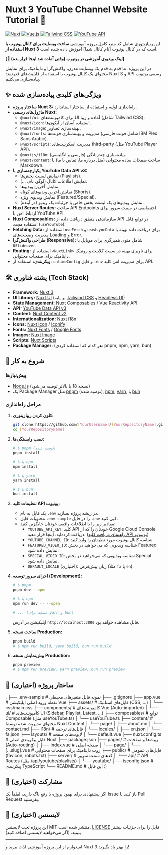 # Nuxt 3 YouTube Channel Website Tutorial 🚀

[![Nuxt](https://img.shields.io/badge/Nuxt-3.x-00DC82?style=flat&logo=nuxt.js)](https://nuxt.com)
[![Vue.js](https://img.shields.io/badge/Vue.js-3.x-4FC08D?style=flat&logo=vue.js)](https://vuejs.org/)
[![Tailwind CSS](https://img.shields.io/badge/Tailwind_CSS-3.x-38B2AC?style=flat&logo=tailwind-css)](https://tailwindcss.com)
[![YouTube API](https://img.shields.io/badge/YouTube_API-v3-FF0000?style=flat&logo=youtube)](https://developers.google.com/youtube/v3)

این ریپازیتوری شامل کد منبع کامل پروژه آموزشی **ساخت وبسایت برای کانال یوتیوب با استفاده از Nuxt 3** است که در کانال یوتیوب [نام کانال شما] آموزش داده شده است.

**[🔗 لینک ویدیوی آموزشی در یوتیوب (وقتی آماده شد اینجا قرار بده)]**

در این پروژه، ما قدم به قدم یک وبسایت مدرن، واکنش‌گرا و داینامیک برای نمایش محتوای یک کانال یوتیوب با استفاده از قابلیت‌های قدرتمند Nuxt 3 و API رسمی یوتیوب پیاده‌سازی می‌کنیم.

## ✨ ویژگی‌های کلیدی پیاده‌سازی شده

*   **ساختار پروژه Nuxt 3:** راه‌اندازی اولیه و استفاده از ساختار استاندارد.
*   **ماژول‌های رسمی Nuxt:**
    *   `@nuxt/ui`: برای کامپوننت‌های UI آماده و زیبا (شامل Tailwind CSS).
    *   `@nuxt/icon`: استفاده آسان از آیکون‌ها.
    *   `@nuxt/image`: بهینه‌سازی تصاویر.
    *   `@nuxt/fonts`: مدیریت و بهینه‌سازی فونت‌ها (شامل فونت فارسی IBM Plex Sans Arabic).
    *   `@nuxt/scripts`: مدیریت اسکریپت‌های third-party (مثل YouTube Player API).
    *   `@nuxtjs/i18n`: پیاده‌سازی چندزبانگی (فارسی و انگلیسی).
    *   `@nuxt/content`: ساخت صفحات ساده محتوایی (مثل درباره ما، تماس با ما) با Markdown.
*   **یکپارچه‌سازی با YouTube Data API v3:**
    *   نمایش لیست پخش‌ها (Playlists).
    *   نمایش اطلاعات کانال (لوگو، نام، ...).
    *   نمایش آخرین ویدیوها.
    *   نمایش آخرین ویدیوهای کوتاه (Shorts).
    *   نمایش ویدیوی ویژه (Featured/Special).
    *   (در آینده) نمایش ویدیوهای یک لیست پخش خاص یا جزئیات یک ویدیو.
*   **Nuxt Server Routes:** ساخت API Endpoints اختصاصی در سمت سرور برای ارتباط امن با YouTube API.
*   **Nuxt Composables:** سازماندهی منطق دریافت داده از API در توابع قابل استفاده مجدد (`useYouTube`).
*   **Fetching Data:** استفاده از `useFetch` و `useAsyncData` برای دریافت داده بهینه با مدیریت وضعیت‌های Loading و Error.
*   **طراحی واکنش‌گرا (Responsive):** شامل منوی همبرگری برای موبایل با `USlideover`.
*   **Routing:** استفاده از `<NuxtLink>` برای ناوبری بهینه در سمت کلاینت و روتینگ داینامیک برای صفحات محتوایی.
*   **پیکربندی:** استفاده از `runtimeConfig` و فایل `.env` برای مدیریت امن کلید API.

## 🛠️ پشته فناوری (Tech Stack)

*   **Framework:** [Nuxt 3](https://nuxt.com)
*   **UI Library:** [Nuxt UI](https://ui.nuxt.com) (بر پایه [Tailwind CSS](https://tailwindcss.com) و [Headless UI](https://headlessui.dev))
*   **State Management:** Nuxt Composables / Vue Reactivity API
*   **API:** [YouTube Data API v3](https://developers.google.com/youtube/v3)
*   **Content:** [Nuxt Content v2](https://content.nuxt.com)
*   **Internationalization:** [Nuxt i18n](https://i18n.nuxtjs.org)
*   **Icons:** [Nuxt Icon](https://icon.nuxt.com) / [Iconify](https://iconify.design)
*   **Fonts:** [Nuxt Fonts](https://fonts.nuxt.com) / [Google Fonts](https://fonts.google.com)
*   **Images:** [Nuxt Image](https://image.nuxt.com)
*   **Scripts:** [Nuxt Scripts](https://scripts.nuxt.com/)
*   **Package Manager:** (هر کدام که استفاده کردی: pnpm, npm, yarn, bun)

## 🚀 شروع به کار

### پیش‌نیازها

*   [Node.js](https://nodejs.org/) (نسخه 18 یا بالاتر توصیه می‌شود)
*   یک Package Manager مثل [pnpm](https://pnpm.io/) (توصیه شده), [npm](https://npmjs.com/), [yarn](https://yarnpkg.com/), یا [bun](https://bun.sh/)

### مراحل راه‌اندازی

1.  **کلون کردن ریپازیتوری:**
    ```bash
    git clone https://github.com/[YourUsername]/[YourRepositoryName].git
    cd [YourRepositoryName]
    ```

2.  **نصب وابستگی‌ها:**
    ```bash
    # با pnpm (توصیه شده)
    pnpm install

    # یا با npm
    npm install

    # یا با yarn
    yarn install

    # یا با bun
    bun install
    ```

3.  **تنظیمات کلید API یوتیوب:**
    *   یک فایل به نام `.env` در ریشه پروژه بسازید.
    *   محتویات فایل `.env-sample` را در فایل `.env` کپی کنید.
    *   مقادیر زیر را با اطلاعات واقعی خودتان جایگزین کنید:
        *   `YOUTUBE_API_KEY`: کلید API خودتان را که از Google Cloud Console دریافت کرده‌اید، اینجا قرار دهید. ([راهنمای دریافت کلید API یوتیوب](https://developers.google.com/youtube/v3/getting-started))
        *   `YOUTUBE_CHANNEL_ID`: شناسه کانال یوتیوب مورد نظرتان را وارد کنید.
        *   `FEATURED_VIDEO_ID`: شناسه ویدیویی که می‌خواهید در بخش Featured نمایش داده شود.
        *   `SPECIAL_VIDEO_ID`: شناسه ویدیویی که می‌خواهید در بخش Special نمایش داده شود.
        *   `DEFAULT_LOCALE` (اختیاری): زبان پیش‌فرض (مثلاً `fa` یا `en`).

4.  **اجرای سرور توسعه (Development):**
    ```bash
    # با pnpm
    pnpm dev --open

    # یا با npm
    npm run dev -- --open

    # ... (مشابه برای yarn و bun)
    ```
    اپلیکیشن در آدرس `http://localhost:3000` قابل مشاهده خواهد بود.

5.  **ساخت نسخه Production:**
    ```bash
    pnpm build
    # یا npm run build, yarn build, bun run build
    ```

6.  **پیش‌نمایش نسخه Production:**
    ```bash
    pnpm preview
    # یا npm run preview, yarn preview, bun run preview
    ```

## 📁 ساختار پروژه (اختیاری)
.
├── .env-sample # نمونه فایل متغیرهای محیطی
├── .gitignore
├── app.vue # نقطه ورود اصلی اپلیکیشن Vue
├── assets/ # فایل‌های استاتیک (CSS, ...)
│ └── css/main.css
├── components/ # کامپوننت‌های Vue (Auto-imported)
│ └── ui/ # کامپوننت‌های UI (Sidebar, Playlist, Latest, ...)
├── composables/ # توابع Composable (مثل useYouTube.ts)
│ └── useYouTube.ts
├── content/ # محتوای مدیریت شده توسط Nuxt Content
│ └── page/
│ ├── about.md
│ └── contact.md
├── i18n/ # فایل‌های ترجمه
│ └── locales/
│ ├── en.json
│ └── fa.json
├── layouts/ # لایوت‌های صفحه
│ └── default.vue
├── nuxt.config.ts # فایل پیکربندی اصلی Nuxt
├── package.json
├── pages/ # روت‌ها و صفحات (Auto-routing)
│ ├── index.vue # صفحه اصلی
│ └── page/
│ └── [...slug].vue # روت داینامیک برای صفحات محتوایی
├── public/ # فایل‌های عمومی (favicon, robots.txt)
├── server/ # کدهای سمت سرور
│ └── api/ # API Routes (مثل /api/youtube/playlists)
│ └── youtube/
├── tsconfig.json # پیکربندی TypeScript
└── README.md # این فایل :)

## 🤝 مشارکت (اختیاری)

اگر پیشنهادی برای بهبود پروژه یا رفع باگ دارید، لطفاً یک Issue باز کنید یا Pull Request بفرستید.

## 📄 لایسنس (اختیاری)

این پروژه تحت لایسنس MIT منتشر شده است. [LICENSE](LICENSE) فایل را برای جزئیات بیشتر ببینید. (اگر می‌خواهید لایسنس اضافه کنید)

---

امیدوارم از این پروژه آموزشی لذت ببرید و Nuxt 3 را بهتر یاد بگیرید!
